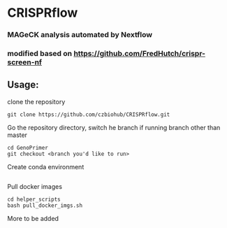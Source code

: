 # CRISPRflow
### MAGeCK analysis automated by Nextflow
### modified based on https://github.com/FredHutch/crispr-screen-nf

## Usage: 
clone the repository
```
git clone https://github.com/czbiohub/CRISPRflow.git
```
Go the repository directory, switch he branch if running branch other than master

```
cd GenoPrimer
git checkout <branch you'd like to run>
```

Create conda environment
```
```
Pull docker images
```
cd helper_scripts
bash pull_docker_imgs.sh
```

More to be added
